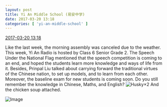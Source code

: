 ```yaml
---
layout: post
title: Yi An Middle School (易安中学)
date: 2017-03-20 13:18
categories: [ 'yi-an-middle-school' ]
---
```


<div class="weibo-info">
  <a href="http://weibo.com/6074218720/EAEKEneyA">2017-03-20 13:18</a>
</div>

Like the last week, the morning assembly was canceled due to the weather. This week, Yi An Radio is hosted by Class 6 Senior Grade 2. The Speech Under the National Flag mentioned that the speech competition is coming to an end, and hoped the students learn more knowledge and ways of life from it. Besides, Prinpal Liu talked about carrying forward the traditional virtues of the Chinese nation, to set up models, and to learn from each other. Moreover, the baseline exam for new students is coming soon. Do you still remember the knowledge in Chinese, Maths, and English? ![Husky](http://img.t.sinajs.cn/t4/appstyle/expression/ext/normal/74/moren_hashiqi_org.png)×2 And the chicken soup attached.

<!-- more -->

![Image](https://wx2.sinaimg.cn/mw690/006D4NLGgy1fdt7vkl6h4j306w083jrk.jpg)
